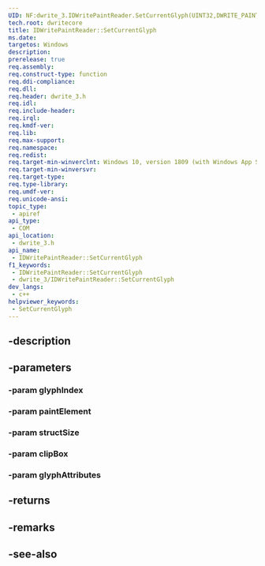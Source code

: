 ```yaml
---
UID: NF:dwrite_3.IDWritePaintReader.SetCurrentGlyph(UINT32,DWRITE_PAINT_ELEMENT,UINT32,D2D_RECT_F,DWRITE_PAINT_ATTRIBUTES)
tech.root: dwritecore
title: IDWritePaintReader::SetCurrentGlyph
ms.date: 
targetos: Windows
description: 
prerelease: true
req.assembly: 
req.construct-type: function
req.ddi-compliance: 
req.dll: 
req.header: dwrite_3.h
req.idl: 
req.include-header: 
req.irql: 
req.kmdf-ver: 
req.lib: 
req.max-support: 
req.namespace: 
req.redist: 
req.target-min-winverclnt: Windows 10, version 1809 (with Windows App SDK 1.2 Preview 1 or later)
req.target-min-winversvr: 
req.target-type: 
req.type-library: 
req.umdf-ver: 
req.unicode-ansi: 
topic_type:
 - apiref
api_type:
 - COM
api_location:
 - dwrite_3.h
api_name:
 - IDWritePaintReader::SetCurrentGlyph
f1_keywords:
 - IDWritePaintReader::SetCurrentGlyph
 - dwrite_3/IDWritePaintReader::SetCurrentGlyph
dev_langs:
 - c++
helpviewer_keywords:
 - SetCurrentGlyph
---
```


## -description

## -parameters

### -param glyphIndex

### -param paintElement

### -param structSize

### -param clipBox

### -param glyphAttributes

## -returns

## -remarks

## -see-also

